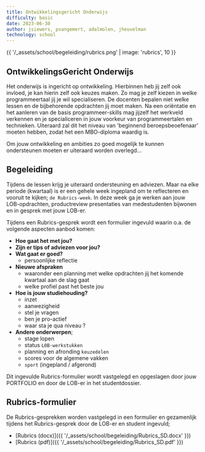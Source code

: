```yaml
---
title: Ontwikkelingsgericht Onderwijs
difficulty: basic
date: 2023-06-30
author: jsiewers, pvangemert, adalmolen, jheuvelman
technology: school
---
```


{{ '/_assets/school/begeleiding/rubrics.png'  | image: 'rubrics', 10 }}

## OntwikkelingsGericht Onderwijs
Het onderwijs is ingericht op ontwikkeling. Hierbinnen heb jij zelf ook invloed, 
je kan hierin zelf ook keuzes maken. Zo mag je zelf kiezen in welke programmeertaal jij je wil specialiseren.
De docenten bepalen niet welke lessen en de bijbehorende opdrachten jij moet maken. 
Na een oriëntatie en het aanleren van de basis programmeer-skills mag jijzelf het werkveld verkennen en je specialiceren 
in jouw voorkeur van programmeertalen en technieken. Uiteraard zal dit het niveau van 'beginnend beroepsbeoefenaar' moeten hebben, 
zodat het een MBO-diploma waardig is.  

Om jouw ontwikkeling en ambities zo goed mogelijk te kunnen ondersteunen moeten er uiteraard worden overlegd...


## Begeleiding
Tijdens de lessen krijg je uiteraard ondersteuning en adviezen. 
Maar na elke periode (kwartaal) is er een gehele week ingepland om te reflecteren en vooruit te kijken; `de Rubrics-week`.
In deze week ga je werken aan jouw LOB-opdrachten, productreview presentaties van medestudenten bijwonen en in gesprek met jouw LOB-er.

Tijdens een Rubrics-gesprek wordt een formulier ingevuld waarin o.a. de volgende aspecten aanbod komen:
* **Hoe gaat het met jou?**
* **Zijn er tips of adviezen voor jou?**
* **Wat gaat er goed?**
  * persoonlijke reflectie
* **Nieuwe afspraken** 
  * waaronder een planning met welke opdrachten jij het komende kwartaal aan de slag gaat
  * welke profiel past het beste jou
* **Hoe is jouw studiehouding?**
  * inzet
  * aanwezigheid
  * stel je vragen
  * ben je pro-actief
  * waar sta je qua niveau ?
* **Andere onderwerpen**;
  * stage lopen
  * status `LOB-werkstukken`
  * planning en afronding `keuzedelen`
  * scores voor de algemene vakken
  * `sport` (ingepland / afgerond)

Dit ingevulde Rubrics-formulier wordt vastgelegd en opgeslagen door jouw PORTFOLIO en door de LOB-er in het studentdossier.

## Rubrics-formulier
De Rubrics-gesprekken worden vastgelegd in een formulier en gezamenlijk tijdens het 
Rubrics-gesprek door de LOB-er en student ingevuld;
* [Rubrics (docx)]({{ '/_assets/school/begeleiding/Rubrics_SD.docx' }})<br>
* [Rubrics (pdf)]({{ '/_assets/school/begeleiding/Rubrics_SD.pdf' }})
